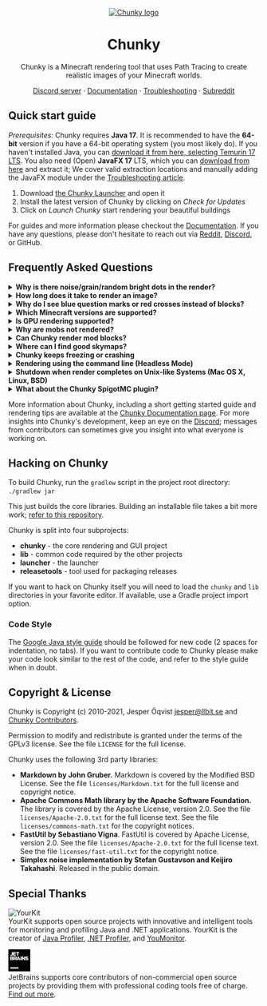 <p align="center">
  <a href="http://chunky.llbit.se" rel="noopener" target="_blank"><img width="100" src="https://raw.githubusercontent.com/llbit/chunky-docs/master/images/logo.png" alt="Chunky logo"></a>
</p>
<h1 align="center">Chunky</h1>
<div align="center">

Chunky is a Minecraft rendering tool that uses Path Tracing to create realistic images of your Minecraft worlds.

[Discord server][chunky-discord] ·
[Documentation][chunky-dev] ·
[Troubleshooting][chunky-dev-troubleshooting] ·
[Subreddit][chunky-reddit]
</div>


## Quick start guide

_Prerequisites:_ Chunky requires **Java 17**. It is recommended to have the **64-bit** version if you have a 64-bit operating system (you most likely do). If you haven't installed Java, you can [download it from here, selecting Temurin 17 LTS][JDK]. You also need (Open) **JavaFX 17** LTS, which you can [download from here][jfx] and extract it; We cover valid extraction locations and manually adding the JavaFX module under the [Troubleshooting article][chunky-dev-troubleshooting].

1. Download [the Chunky Launcher][chunkylauncherJAR] and open it
2. Install the latest version of Chunky by clicking on _Check for Updates_
3. Click on _Launch Chunky_ start rendering your beautiful buildings

For guides and more information please checkout the [Documentation][chunky-dev]. If you have any questions, please don't hesitate to reach out via [Reddit][chunky-reddit], [Discord][chunky-discord], or GitHub.


## Frequently Asked Questions

<details>
<summary><strong>Why is there noise/grain/random bright dots in the render?</strong></summary>

> This is not a bug, but an unfortunate effect of [the rendering algorithm][chunky-dev-rendering] used in Chunky. Torches and other small light sources cause a very random illumination and it takes a long time to render such light nicely.
> 
> You can disable emitters under the Lighting tab in the Render Controls dialog to remove most of the random bright dots. Note that rendering for a longer time will eventually remove the noise, though it may take a very long time.
> 
> Another way of removing the noise is using the [Denoiser Plugin][chunky-denoiser]. While this can yield good results in most cases, it may distort the image in some cases.
</details>

<details>
<summary><strong>How long does it take to render an image?</strong></summary>

> This depends on your CPU, the size of the image and the lighting conditions of the scene you are rendering. You can use the tips from the previous answer to get away with shorter render times.
</details>

<details>
<summary><strong>Why do I see blue question marks or red crosses instead of blocks?</strong></summary>

> Chunky renders blue question marks for unsupported blocks. Maybe your Chunky version is outdated or the block is not yet supported. If the latter is the case, please file a bug report.
> 
> Red crosses are caused by missing textures. Please ensure that you're using a texturepack for the Minecraft version for the world you are rendering.
</details>

<details>
<summary><strong>Which Minecraft versions are supported?</strong></summary>

> Starting with Chunky 2.4.0, we support Minecraft 1.2-1.17 worlds and Cubic Chunks for Minecraft 1.10-1.12 worlds.
> 
> We typically add new blocks shortly after a new Minecraft snapshot is released. Use the latest Chunky snapshot to render them until a new Chunky version is released.
</details>

<details>
<summary><strong>Is GPU rendering supported?</strong></summary>

> There is a work-in-progress [OpenCL plugin for Chunky][chunky-opencl]. If you'd like to help with this, PRs are welcome!
</details>

<details>
<summary><strong>Why are mobs not rendered?</strong></summary>

> Chunky currently can't render all entities. Future support for rendering more entities is planned, so stay tuned!
</details>

<details>
<summary><strong>Can Chunky render mod blocks?</strong></summary>

> No. Due to the vast number of mods, this is not feasible at the moment. However support for JSON-defined block models is being worked on.
</details>

<details>
<summary><strong>Where can I find good skymaps?</strong></summary>

> The [skymaps page][chunky-dev-skymaps] has some good links. Another good place is the #skymaps channel on our [Discord server][chunky-discord].
</details>

<details>
<summary><strong>Chunky keeps freezing or crashing</strong></summary>

> Chunky uses a lot of memory. If Chunky has too little memory to work with it may slow down to a crawl or crash. The memory limit can be increased in the Chunky Launcher.
</details>

<details>
<summary><strong>Rendering using the command line (Headless Mode)</strong></summary>

> It is possible to render a scene from the command line. First set up a scene
using the GUI. Don't forget to save the scene. Then run the following on the
command line:
> 
>     java -jar chunky.jar -render SceneName
>
> Where SceneName is the name of the scene to render. You can read more about [headless rendering here.][chunky-dev-headless]
</details>

<details>
<summary><strong>Shutdown when render completes on Unix-like Systems (Mac OS X, Linux, BSD)</strong></summary>

> In the Advanced tab of the Render Controls window, you can check the checkbox
that says "Shutdown when render completes" to shut down your computer when the
set SPP target is reached.  (This can be toggled while rendering.)
> 
> On Unix-like systems, the `shutdown` terminal command has to be run as root
using `sudo`.  For various reasons, Chunky cannot prompt for the password to
`sudo`, so you must configure your system to allow the command to run without a
password.
> 
> Open a terminal (such as bash) and run `sudo visudo`, providing your password.
> 
> Add the following line at the end of the file: (press Insert to type)
> 
>     %user_name ALL=(ALL) NOPASSWD: /sbin/shutdown
>
> Replace `user_name` with your username.
> 
> Press Escape, then type `:wq`.
> 
> You may need to restart or log out and in for this to take effect.
> 
> This will only allow `sudo shutdown` to run without a password; no other
commands run with `sudo` will be affected.
</details>

<details>
<summary><strong>What about the Chunky SpigotMC plugin?</strong></summary>

> The [Chunky SpigotMC plugin](https://www.spigotmc.org/resources/chunky.81534/) is an unfortunate name collision and is unrelated to this project. Chunky (SpigotMC plugin) is a handy plugin to quickly pre-generate server chunks should you need that functionality. You can also find [Chunky (SpigotMC Plugin) on GitHub](https://github.com/pop4959/Chunky).
</details>

More information about Chunky, including a short getting started guide and
rendering tips are available at the [Chunky Documentation page][chunky-dev]. For more insights into Chunky's development, keep an eye on the [Discord][chunky-discord]; messages from contributors can sometimes give you insight into what everyone is working on.



## Hacking on Chunky

To build Chunky, run the `gradlew` script in the project root directory: `./gradlew jar`

This just builds the core libraries. Building an installable file takes
a bit more work; [refer to this repository][chunky-releasetools].

Chunky is split into four subprojects:

* **chunky** - the core rendering and GUI project
* **lib** - common code required by the other projects
* **launcher** - the launcher
* **releasetools** - tool used for packaging releases

If you want to hack on Chunky itself you will need to load the `chunky` and
`lib` directories in your favorite editor. If available, use a Gradle project
import option.


### Code Style

The [Google Java style guide][Google-styleguide] should be followed for new code (2 spaces for
indentation, no tabs). If you want to contribute code to Chunky please make
your code look similar to the rest of the code, and refer to the style guide
when in doubt.


## Copyright & License

Chunky is Copyright (c) 2010-2021, Jesper Öqvist <jesper@llbit.se> and [Chunky Contributors][chunky-contributors]. 

Permission to modify and redistribute is granted under the terms of
the GPLv3 license. See the file `LICENSE` for the full license.

Chunky uses the following 3rd party libraries:

* **Markdown by John Gruber.**
  Markdown is covered by the Modified BSD License.
See the file `licenses/Markdown.txt` for the full license and copyright notice.
* **Apache Commons Math library by the Apache Software Foundation.**
  The library is covered by the Apache License, version 2.0.
See the file `licenses/Apache-2.0.txt` for the full license text.
See the file `licenses/commons-math.txt` for the copyright notices.
* **FastUtil by Sebastiano Vigna**.
  FastUtil is covered by Apache License, version 2.0. 
See the file `licenses/Apache-2.0.txt` for the full license text.
See the file `licenses/fast-util.txt` for the copyright notice.
* **Simplex noise implementation by Stefan Gustavson and Keijiro Takahashi**.
Released in the public domain.

## Special Thanks

![YourKit](https://www.yourkit.com/images/yklogo.png)<br/>
YourKit supports open source projects with innovative and intelligent tools for monitoring and profiling Java and .NET applications. YourKit is the creator of <a href="https://www.yourkit.com/java/profiler/%22%3EYourKit"> Java Profiler</a>, <a href="https://www.yourkit.com/.net/profiler/%22%3EYourKit"> .NET Profiler</a>, and <a href="https://www.yourkit.com/youmonitor/%22%3EYourKit"> YouMonitor</a>.

<img src="https://github.com/JetBrains/logos/blob/master/web/jetbrains/jetbrains-simple.svg" height="44" title="Copyright © 2000-2022 JetBrains s.r.o. JetBrains and the JetBrains logo are registered trademarks of JetBrains s.r.o."><br/>
JetBrains supports core contributors of non-commercial open source projects by providing them with professional coding tools free of charge. <a href="https://jb.gg/OpenSourceSupport"> Find out more</a>.

[chunky-dev]: https://chunky-dev.github.io/docs/
[chunky-dev-troubleshooting]: https://chunky-dev.github.io/docs/faq/troubleshooting/
[chunky-reddit]: http://www.reddit.com/r/chunky
[chunky-dev-headless]: https://chunky-dev.github.io/docs/user_interface/headless/
[Google-styleguide]: https://google.github.io/styleguide/javaguide.html
[chunky-releasetools]: https://github.com/llbit/chunky-releasetools
[chunky-contributors]: https://github.com/chunky-dev/chunky/graphs/contributors
[chunky-dev-rendering]: https://chunky-dev.github.io/docs/rendering/
[chunky-denoiser]: https://github.com/leMaik/chunky-denoiser
[chunky-dev-skymaps]: https://chunky-dev.github.io/docs/rendering/skymaps/
[chunkylauncherJAR]: http://chunkyupdate.lemaik.de/ChunkyLauncher.jar
[JDK]: https://adoptium.net/
[chunky-opencl]: https://github.com/alexhliu/ChunkyClPlugin
[chunky-discord]: https://discord.gg/VqcHpsF
[jfx]: https://gluonhq.com/products/javafx/
